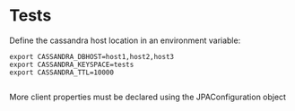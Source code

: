 # Tests

Define the cassandra host location in an environment variable:

```
export CASSANDRA_DBHOST=host1,host2,host3
export CASSANDRA_KEYSPACE=tests
export CASSANDRA_TTL=10000


```

More client properties must be declared using the JPAConfiguration object
